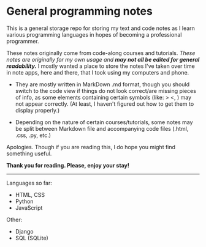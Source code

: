 # General programming notes

This is a general storage repo for storing my text and code notes as I learn various programming languages in hopes of becoming a professional programmer. 

These notes originally come from code-along courses and tutorials. *These notes are originally for my own usage and* ***may not all be edited for general readability.*** I mostly wanted a place to store the notes I've taken over time in note apps, here and there, that I took using my computers and phone. 

- They are mostly written in MarkDown .md format, though you should switch to the code view if things do not look correct/are missing pieces of info, as some elements containing certain symbols (like: > <, <head>) may not appear correctly. (At least, I haven't figured out how to get them to display properly.)
  
- Depending on the nature of certain courses/tutorials, some notes may be split between Markdown file and accompanying code files (.html, .css, .py, etc.)

Apologies. Though if you are reading this, I do hope you might find something useful. 

**Thank you for reading. Please, enjoy your stay!**

--------------------
Languages so far:
- HTML, CSS
- Python
- JavaScript

Other:
- Django
- SQL (SQLite)
